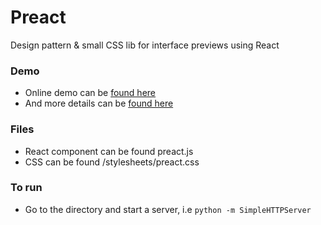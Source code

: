 # Preact

Design pattern & small CSS lib for interface previews using React

### Demo

- Online demo can be [found here](http://www.callumhart.com/demo/building-interface-previews-with-react)
- And more details can be [found here](http://www.callumhart.com/blog/building-interface-previews-with-react)

### Files

- React component can be found preact.js
- CSS can be found /stylesheets/preact.css

### To run

- Go to the directory and start a server, i.e `python -m SimpleHTTPServer`
